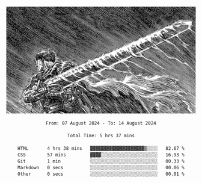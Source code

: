 <!-- Profile image -->
<p align="center">
 <img src="assets/bpD2ohb.png" width="1080px">
</p>
<!-- Profile image end -->

<div align="center">
<!--START_SECTION:waka-->

```txt
From: 07 August 2024 - To: 14 August 2024

Total Time: 5 hrs 37 mins

HTML       4 hrs 38 mins   ▓▓▓▓▓▓▓▓▓▓▓▓▓▓▓▓▓▓▓▓▒░░░░   82.67 %
CSS        57 mins         ▓▓▓▓░░░░░░░░░░░░░░░░░░░░░   16.93 %
Git        1 min           ░░░░░░░░░░░░░░░░░░░░░░░░░   00.33 %
Markdown   0 secs          ░░░░░░░░░░░░░░░░░░░░░░░░░   00.06 %
Other      0 secs          ░░░░░░░░░░░░░░░░░░░░░░░░░   00.01 %
```

<!--END_SECTION:waka-->
</div>

